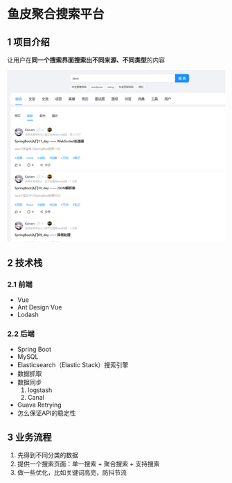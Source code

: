 # 鱼皮聚合搜索平台
## 1 项目介绍
让用户在**同一个搜索界面搜索出不同来源、不同类型**的内容

![image-20240623140810642](img\image-20240623140810642.png)

## 2 技术栈
### 2.1 前端
- Vue
- Ant Design Vue
- Lodash
### 2.2 后端
- Spring Boot
- MySQL
- Elasticsearch（Elastic Stack）搜索引擎
- 数据抓取
- 数据同步
	1. logstash
	2. Canal
- Guava Retrying
- 怎么保证API的稳定性

## 3 业务流程
1. 先得到不同分类的数据
2. 提供一个搜索页面：单一搜索 + 聚合搜索 + 支持搜索
3. 做一些优化，比如关键词高亮，防抖节流